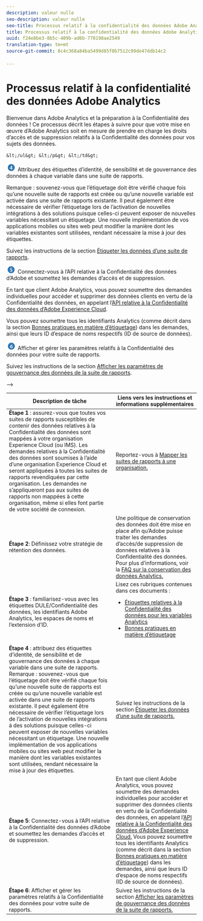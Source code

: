 ```yaml
---
description: valeur nulle
seo-description: valeur nulle
seo-title: Processus relatif à la confidentialité des données Adobe Analytics
title: Processus relatif à la confidentialité des données Adobe Analytics
uuid: f24e8be3-8b5c-409b-ad6b-770198ae2549
translation-type: tm+mt
source-git-commit: 8c4c368a84ba5499d85f0b7512c99de47ddb14c2

---
```



# Processus relatif à la confidentialité des données Adobe Analytics

Bienvenue dans Adobe Analytics et la préparation à la Confidentialité des données ! Ce processus décrit les étapes à suivre pour que votre mise en œuvre d’Adobe Analytics soit en mesure de prendre en charge les droits d’accès et de suppression relatifs à la Confidentialité des données pour vos sujets des données.

<!--
<table id="table_0E561F62247A4D01B6E7180560082DC9"> 
 <thead> 
  <tr> 
   <th colname="col2" class="entry"> Task Description </th> 
   <th colname="col3" class="entry"> Links to Instructions and More Information </th> 
  </tr> 
 </thead>
 <tbody> 
  <tr> 
   <td colname="col2"> <p><img placement="break"  src="assets/step1_icon.png" id="image_15849358972A4846A54FCB51997576D5" /> Ensure that any of your report suites that might contain Data Privacy-relevant data are mapped to your Experience Cloud (or IMS) organization. </p> <p>Data Privacy requests are submitted using an Experience Cloud Organization and will be applied to all report suites claimed by that Organization. Requests will not apply to report suites not mapped to that Organization, even if they are part of your login company. </p> </td> 
   <td colname="col3"> <p>Refer to <a href="https://marketing.adobe.com/resources/help/en_US/mcloud/report-suite-mapping.html"> Map report suites to an organization</a>. </p> </td> 
  </tr> 
  <tr> 
   <td colname="col2"> <p><img placement="break"  src="assets/step2_icon.png" id="image_372B2C65DFAD46E39AE4D715313ABD0E"/> Set your data retention policy. </p> </td> 
   <td colname="col3"> <p>A data retention policy needs to be in place in order for Adobe to service Data Privacy data access/delete requests. </p> <p>For more information, see this <a href="https://marketing.adobe.com/resources/help/en_US/reference/data-retention-client-table-faq.html"> Analytics Data Retention FAQ</a>. </p> </td> 
  </tr> 
  <tr> 
   <td colname="col2"> <p><img placement="break"  src="assets/step3_icon.png" id="image_30DB956290CC4E64A7085B46364BE059" /> Familiarize yourself with DULE/Data Privacy labels, Adobe Analytics IDs, namespaces, and ID expansion. </p> </td> 
   <td colname="col3"> <p> Read these topics in this documentation set: 
     <ul> 
      <li><a href="/help/admin/c-data-governance/gdpr-labels.md"> Data Privacy Labels for Analytics Variables</a> </li> 
      <li><a href="/help/admin/c-data-governance/gdpr-analytics-ids.md"> Labeling Best Practices</a>--> </li>
    &lt;/ul&gt; &lt;/p&gt; &lt;/td&gt;
</tr> 
  <tr> 
   <td colname="col2"> <p><img  src="assets/step4_icon.png" id="image_FE2039B8345248BCA303B44C10B68EA1" placement="break" /> Attribuez des étiquettes d’identité, de sensibilité et de gouvernance des données à chaque variable dans une suite de rapports. </p> <p>Remarque : souvenez-vous que l’étiquetage doit être vérifié chaque fois qu’une nouvelle suite de rapports est créée ou qu’une nouvelle variable est activée dans une suite de rapports existante. Il peut également être nécessaire de vérifier l’étiquetage lors de l’activation de nouvelles intégrations à des solutions puisque celles-ci peuvent exposer de nouvelles variables nécessitant un étiquetage. Une nouvelle implémentation de vos applications mobiles ou sites web peut modifier la manière dont les variables existantes sont utilisées, rendant nécessaire la mise à jour des étiquettes. </p> </td> 
   <td colname="col3"> <p> Suivez les instructions de la section <a href="/help/admin/c-data-governance/gdpr-setup-reportsuite.md"> Étiqueter les données d’une suite de rapports</a>. </p> </td> 
  </tr> 
  <tr> 
   <td colname="col2"> <p><img placement="break"  src="assets/step5_icon.png" id="image_E9BEF83BF30F4528A030F23F71E5E5D8" /> Connectez-vous à l’API relative à la Confidentialité des données d’Adobe et soumettez les demandes d’accès et de suppression. </p> </td> 
   <td colname="col3"> <p>En tant que client Adobe Analytics, vous pouvez soumettre des demandes individuelles pour accéder et supprimer des données clients en vertu de la Confidentialité des données, en appelant l’<a href="https://www.adobe.io/apis/cloudplatform/gdpr.html">API relative à la Confidentialité des données d’Adobe Experience Cloud</a>. </p> <p>Vous pouvez soumettre tous les identifiants Analytics (comme décrit dans la section <a href="/help/admin/c-data-governance/gdpr-analytics-ids.md">Bonnes pratiques en matière d’étiquetage</a>) dans les demandes, ainsi que leurs ID d’espace de noms respectifs (ID de source de données). </p> </td> 
  </tr> 
  <tr> 
   <td colname="col2"> <p><img placement="break"  src="assets/step6_icon.png" id="image_5CF03706FECD4F8BBAE0D0C19F98B8BB" /> Afficher et gérer les paramètres relatifs à la Confidentialité des données pour votre suite de rapports. </p> </td> 
   <td colname="col3"> <p>Suivez les instructions de la section <a href="/help/admin/c-data-governance/gdpr-view-settings.md"> Afficher les paramètres de gouvernance des données de la suite de rapports</a>. </p> </td> 
  </tr> 
 </tbody> 
</table>
--&gt;

| Description de tâche | Liens vers les instructions et informations supplémentaires |
|--- |--- |
| **Étape 1** : assurez-vous que toutes vos suites de rapports susceptibles de contenir des données relatives à la Confidentialité des données sont mappées à votre organisation Experience Cloud (ou IMS).  Les demandes relatives à la Confidentialité des données sont soumises à l’aide d’une organisation Experience Cloud et seront appliquées à toutes les suites de rapports revendiquées par cette organisation. Les demandes ne s’appliqueront pas aux suites de rapports non mappées à cette organisation, même si elles font partie de votre société de connexion. | Reportez-vous à [Mapper les suites de rapports à une organisation.](https://docs.adobe.com/content/help/en/core-services/interface/about-core-services/report-suite-mapping.html) |
| **Étape 2**: Définissez votre stratégie de rétention des données. | Une politique de conservation des données doit être mise en place afin qu’Adobe puisse traiter les demandes d’accès/de suppression de données relatives à la Confidentialité des données.  Pour plus d’informations, voir la [FAQ sur la conservation des données Analytics.](/help/technotes/data-retention.md) |
| **Étape 3** : familiarisez-vous avec les étiquettes DULE/Confidentialité des données, les identifiants Adobe Analytics, les espaces de noms et l’extension d’ID. | Lisez ces rubriques contenues dans ces documents :<ul><li>[Étiquettes relatives à la Confidentialité des données pour les variables Analytics](/help/admin/c-data-governance/gdpr-labels.md)</li><li>[Bonnes pratiques en matière d’étiquetage](/help/admin/c-data-governance/gdpr-analytics-ids.md)</li></ul> |
| **Étape 4** : attribuez des étiquettes d’identité, de sensibilité et de gouvernance des données à chaque variable dans une suite de rapports.  Remarque : souvenez-vous que l’étiquetage doit être vérifié chaque fois qu’une nouvelle suite de rapports est créée ou qu’une nouvelle variable est activée dans une suite de rapports existante. Il peut également être nécessaire de vérifier l’étiquetage lors de l’activation de nouvelles intégrations à des solutions puisque celles-ci peuvent exposer de nouvelles variables nécessitant un étiquetage. Une nouvelle implémentation de vos applications mobiles ou sites web peut modifier la manière dont les variables existantes sont utilisées, rendant nécessaire la mise à jour des étiquettes. | Suivez les instructions de la section [Étiqueter les données d’une suite de rapports.](/help/admin/c-data-governance/gdpr-setup-reportsuite.md) |
| **Étape 5**: Connectez-vous à l’API relative à la Confidentialité des données d’Adobe et soumettez les demandes d’accès et de suppression. | En tant que client Adobe Analytics, vous pouvez soumettre des demandes individuelles pour accéder et supprimer des données clients en vertu de la Confidentialité des données, en appelant l’[API relative à la Confidentialité des données d’Adobe Experience Cloud.](https://www.adobe.io/apis/experienceplatform/gdpr.html) Vous pouvez soumettre tous les identifiants Analytics (comme décrit dans la section [Bonnes pratiques en matière d’étiquetage](/help/admin/c-data-governance/gdpr-analytics-ids.md)) dans les demandes, ainsi que leurs ID d’espace de noms respectifs (ID de source de données). |
| **Étape 6**: Afficher et gérer les paramètres relatifs à la Confidentialité des données pour votre suite de rapports. | Suivez les instructions de la section [Afficher les paramètres de gouvernance des données de la suite de rapports.](/help/admin/c-data-governance/gdpr-view-settings.md) |
